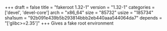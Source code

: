 +++
draft = false
title = "fakeroot 1.32-1"
version = "1.32-1"
categories = ['devel', 'devel-core']
arch = "x86_64"
size = "85732"
usize = "185734"
sha1sum = "92b091e439b5b293814bbb2eb440aaa544064da7"
depends = "['glibc>=2.35']"
+++
Gives a fake root environment